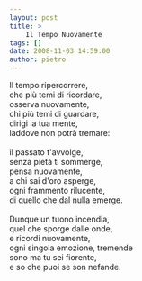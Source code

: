 ```yaml
---
layout: post
title: >
    Il Tempo Nuovamente
tags: []
date: 2008-11-03 14:59:00
author: pietro
---
```

Il tempo ripercorrere,<br/>che più temi di ricordare,<br/>osserva nuovamente,<br/>chi più temi di guardare,<br/>dirigi la tua mente,<br/>laddove non potrà tremare:<br/><br/>il passato t'avvolge,<br/>senza pietà ti sommerge,<br/>pensa nuovamente,<br/>a chi sai d'oro asperge,<br/>ogni frammento rilucente,<br/>di quello che dal nulla emerge.<br/><br/>Dunque un tuono incendia,<br/>quel che sporge dalle onde,<br/>e ricordi nuovamente,<br/>ogni singola emozione, tremende<br/>sono ma tu sei fiorente,<br/>e so che puoi se son nefande.
